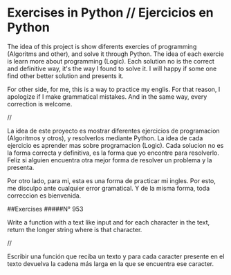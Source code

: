 # Exercises in Python // Ejercicios en Python

The idea of this project is show diferents exercies of programming (Algoritms and other), and solve it through Python. The idea of each exercie is learn more about programming (Logic). 
Each solution no is the correct and definitive way, it's the way I found to solve it. I will happy if some one find other better solution and presents it.

For other side, for me, this is a way to practice my englis. For that reason, I apologize if I make grammatical mistakes. And in the same way, every correction is welcome.

//

La idea de este proyecto es mostrar diferentes ejercicios de programacion (Algoritmos y otros), y resolverlos mediante Python. La idea de cada ejercicio es aprender mas sobre programacion (Logic).
Cada solucion no es la forma correcta y definitiva, es la forma que yo encontre para resolverlo. Feliz si alguien encuentra otra mejor forma de resolver un problema y la presenta.

Por otro lado, para mi, esta es una forma de practicar mi ingles. Por esto, me disculpo ante cualquier error gramatical. Y de la misma forma, toda correccion es bienvenida. 

##Exercises
#####N° 953

Write a function with a text like input and for each character in the text, return the longer string where is that character.

//

 Escribir una función que reciba un texto y para cada caracter presente en el texto devuelva la cadena más larga en la que se encuentra ese caracter.
